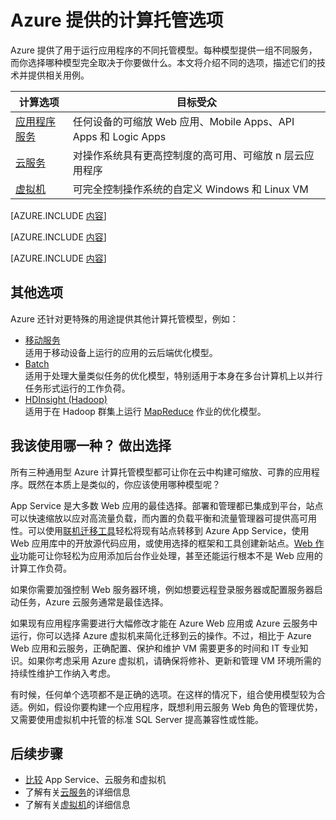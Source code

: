 <properties 
	pageTitle="Azure 提供的计算托管选项" 
	description="了解 Azure 计算托管选项及其工作原理：虚拟机、 Web 应用、云服务，等等。" 
	headerExpose="" 
	footerExpose="" 
	services="cloud-services,virtual-machines"
	authors="Thraka" 
	documentationCenter=""
	manager="timlt"/>

<tags 
	ms.service="multiple" 
	ms.date="09/08/2015" 
	wacn.date="01/21/2016"/>




# Azure 提供的计算托管选项

Azure 提供了用于运行应用程序的不同托管模型。每种模型提供一组不同服务，而你选择哪种模型完全取决于你要做什么。本文将介绍不同的选项，描述它们的技术并提供相关用例。

| 计算选项 | 目标受众 |
| ------------------ | --------   |
| [应用程序服务] | 任何设备的可缩放 Web 应用、Mobile Apps、API Apps 和 Logic Apps |
| [云服务] | 对操作系统具有更高控制度的高可用、可缩放 n 层云应用程序 |
| [虚拟机] | 可完全控制操作系统的自定义 Windows 和 Linux VM |

[AZURE.INCLUDE [内容](../../includes/app-service-choose-me-content.md)]

[AZURE.INCLUDE [内容](../../includes/cloud-services-choose-me-content.md)]

[AZURE.INCLUDE [内容](../../includes/virtual-machines-choose-me-content.md)]

## 其他选项

Azure 还针对更特殊的用途提供其他计算托管模型，例如：

* [移动服务](/services/mobile-services/)  
  适用于移动设备上运行的应用的云后端优化模型。
* [Batch](/services/batch/)  
  适用于处理大量类似任务的优化模型，特别适用于本身在多台计算机上以并行任务形式运行的工作负荷。
* [HDInsight (Hadoop)](/services/hdinsight/)  
  适用于在 Hadoop 群集上运行 [MapReduce](http://www.asp.net/aspnet/overview/developing-apps-with-windows-azure/building-real-world-cloud-apps-with-windows-azure/data-storage-options/#hadoop) 作业的优化模型。 

## 我该使用哪一种？ 做出选择

所有三种通用型 Azure 计算托管模型都可让你在云中构建可缩放、可靠的应用程序。既然在本质上是类似的，你应该使用哪种模型呢？

App Service 是大多数 Web 应用的最佳选择。部署和管理都已集成到平台，站点可以快速缩放以应对高流量负载，而内置的负载平衡和流量管理器可提供高可用性。可以使用[联机迁移工具](https://www.migratetoazure.net/)轻松将现有站点转移到 Azure App Service，使用 Web 应用库中的开放源代码应用，或使用选择的框架和工具创建新站点。[Web 作业](/documentation/articles/websites-webjobs-resources/)功能可让你轻松为应用添加后台作业处理，甚至还能运行根本不是 Web 应用的计算工作负荷。

如果你需要加强控制 Web 服务器环境，例如想要远程登录服务器或配置服务器启动任务，Azure 云服务通常是最佳选择。

如果现有应用程序需要进行大幅修改才能在 Azure Web 应用或 Azure 云服务中运行，你可以选择 Azure 虚拟机来简化迁移到云的操作。不过，相比于 Azure Web 应用和云服务，正确配置、保护和维护 VM 需要更多的时间和 IT 专业知识。如果你考虑采用 Azure 虚拟机，请确保将修补、更新和管理 VM 环境所需的持续性维护工作纳入考虑。

有时候，任何单个选项都不是正确的选项。在这样的情况下，组合使用模型较为合适。例如，假设你要构建一个应用程序，既想利用云服务 Web 角色的管理优势，又需要使用虚拟机中托管的标准 SQL Server 提高兼容性或性能。

<!-- In this case, the best option is to combine compute hosting options, as the figure below shows.--

<a name="fig4"></a>
![07_CombineTechnologies][07_CombineTechnologies] 
 
**Figure: A single application can use multiple hosting options.**

As the figure illustrates, the Cloud Services VMs run in a separate cloud service from the Virtual Machines VMs. Still, the two can communicate quite efficiently, so building an app this way is sometimes the best choice.
[07_CombineTechnologies]: ./media/fundamentals-application-models/ExecModels_07_CombineTechnologies.png
!-->

[应用程序服务]: #tellmeas
[虚拟机]: #tellmevm
[云服务]: #tellmecs

## 后续步骤

* [比较](/documentation/articles/choose-web-site-cloud-service-vm/) App Service、云服务和虚拟机
* 了解有关[云服务](/services/cloud-services/)的详细信息
* 了解有关[虚拟机](/documentation/articles/virtual-machines-linux-about/)的详细信息 

<!---HONumber=74-->
